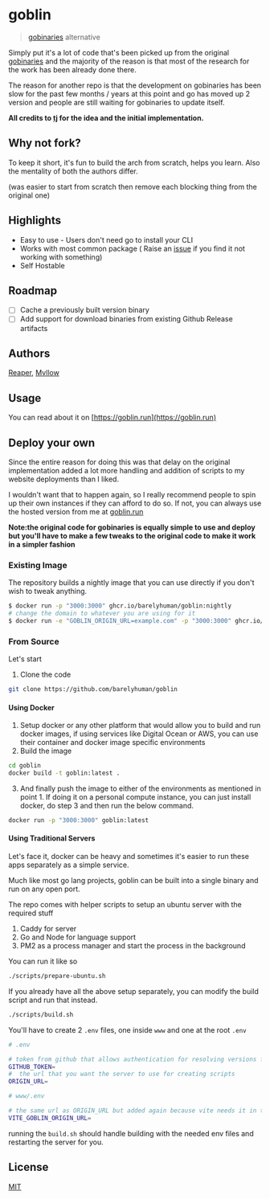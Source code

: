 # goblin

> [gobinaries](https://gobinaries.com/) alternative

Simply put it's a lot of code that's been picked up from the original
[gobinaries](https://github.com/tj/gobinaries) and the majority of the reason is
that most of the research for the work has been already done there.

The reason for another repo is that the development on gobinaries has been slow
for the past few months / years at this point and go has moved up 2 version and
people are still waiting for gobinaries to update itself.

**All credits to [tj](https://github.com/tj) for the idea and the initial
implementation.**

## Why not fork?

To keep it short, it's fun to build the arch from scratch, helps you learn. Also
the mentality of both the authors differ.

(was easier to start from scratch then remove each blocking thing from the
original one)

## Highlights

- Easy to use - Users don't need go to install your CLI
- Works with most common package ( Raise an [issue](/issues) if you find it not
  working with something)
- Self Hostable

## Roadmap

- [ ] Cache a previously built version binary
- [ ] Add support for download binaries from existing Github Release artifacts

## Authors

[Reaper](https://github.com/barelyhuman), [Mvllow](https://github.com/mvllow)

## Usage

You can read about it on [https://goblin.run](https://goblin.run)

## Deploy your own

Since the entire reason for doing this was that delay on the original
implementation added a lot more handling and addition of scripts to my website
deployments than I liked.

I wouldn't want that to happen again, so I really recommend people to spin up
their own instances if they can afford to do so. If not, you can always use the
hosted version from me at [goblin.run](https://goblin.run)

**Note:the original code for gobinaries is equally simple to use and deploy but
you'll have to make a few tweaks to the original code to make it work in a
simpler fashion**


### Existing Image 
The repository builds a nightly image that you can use directly if you don't wish to tweak anything. 

```sh
$ docker run -p "3000:3000" ghcr.io/barelyhuman/goblin:nightly
# change the domain to whatever you are using for it
$ docker run -e "GOBLIN_ORIGIN_URL=example.com" -p "3000:3000" ghcr.io/barelyhuman/goblin:nightly
```

### From Source
Let's start

1. Clone the code

```sh
git clone https://github.com/barelyhuman/goblin
```

#### Using Docker

1. Setup docker or any other platform that would allow you to build and run
   docker images, if using services like Digital Ocean or AWS, you can use their
   container and docker image specific environments
2. Build the image

```sh
cd goblin
docker build -t goblin:latest .
```

3. And finally push the image to either of the environments as mentioned in
   point 1. If doing it on a personal compute instance, you can just install
   docker, do step 3 and then run the below command.

```sh
docker run -p "3000:3000" goblin:latest
```

#### Using Traditional Servers

Let's face it, docker can be heavy and sometimes it's easier to run these apps
separately as a simple service.

Much like most go lang projects, goblin can be built into a single binary and
run on any open port.

The repo comes with helper scripts to setup an ubuntu server with the required
stuff

1. Caddy for server
2. Go and Node for language support
3. PM2 as a process manager and start the process in the background

You can run it like so

```sh
./scripts/prepare-ubuntu.sh
```

If you already have all the above setup separately, you can modify the build
script and run that instead.

```sh
./scripts/build.sh
```

You'll have to create 2 `.env` files, one inside `www` and one at the root
`.env`

```sh
# .env

# token from github that allows authentication for resolving versions from go modules as github repositories
GITHUB_TOKEN=
#  the url that you want the server to use for creating scripts
ORIGIN_URL=
```

```sh
# www/.env

# the same url as ORIGIN_URL but added again because vite needs it in the repo
VITE_GOBLIN_ORIGIN_URL=
```

running the `build.sh` should handle building with the needed env files and
restarting the server for you.

## License

[MIT](/LICENSE)

